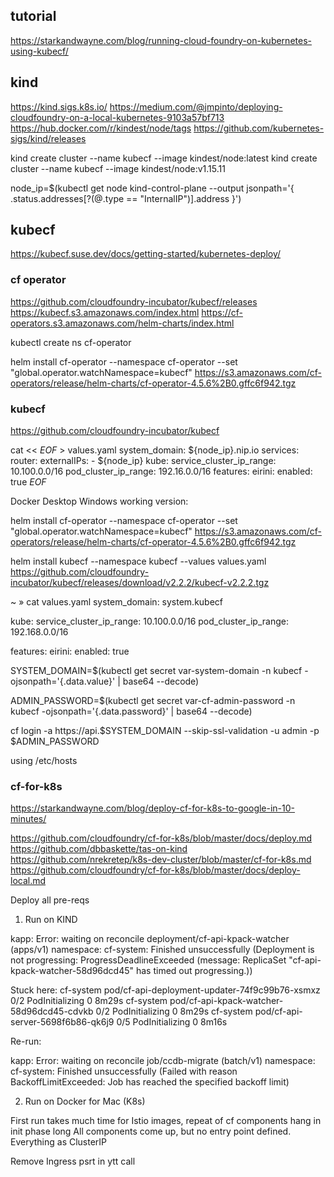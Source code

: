 ## tutorial

https://starkandwayne.com/blog/running-cloud-foundry-on-kubernetes-using-kubecf/

## kind

https://kind.sigs.k8s.io/
https://medium.com/@jmpinto/deploying-cloudfoundry-on-a-local-kubernetes-9103a57bf713
https://hub.docker.com/r/kindest/node/tags
https://github.com/kubernetes-sigs/kind/releases

kind create cluster --name kubecf --image kindest/node:latest
kind create cluster --name kubecf --image kindest/node:v1.15.11

node_ip=$(kubectl get node kind-control-plane --output jsonpath='{ .status.addresses[?(@.type == "InternalIP")].address }')


## kubecf

https://kubecf.suse.dev/docs/getting-started/kubernetes-deploy/

### cf operator

https://github.com/cloudfoundry-incubator/kubecf/releases
https://kubecf.s3.amazonaws.com/index.html
https://cf-operators.s3.amazonaws.com/helm-charts/index.html

kubectl create ns cf-operator

helm install cf-operator --namespace cf-operator --set "global.operator.watchNamespace=kubecf"     https://s3.amazonaws.com/cf-operators/release/helm-charts/cf-operator-4.5.6%2B0.gffc6f942.tgz

### kubecf

https://github.com/cloudfoundry-incubator/kubecf

cat << _EOF_  > values.yaml
system_domain: ${node_ip}.nip.io
services:
  router:
    externalIPs:
    - ${node_ip}
kube:
  service_cluster_ip_range: 10.100.0.0/16
  pod_cluster_ip_range: 192.16.0.0/16
features:
  eirini:
    enabled: true
_EOF_

Docker Desktop Windows working version:

helm install cf-operator --namespace cf-operator --set "global.operator.watchNamespace=kubecf" https://s3.amazonaws.com/cf-operators/release/helm-charts/cf-operator-4.5.6%2B0.gffc6f942.tgz

helm install kubecf --namespace kubecf --values values.yaml https://github.com/cloudfoundry-incubator/kubecf/releases/download/v2.2.2/kubecf-v2.2.2.tgz

~ » cat values.yaml
system_domain: system.kubecf

kube:
  service_cluster_ip_range: 10.100.0.0/16
  pod_cluster_ip_range: 192.168.0.0/16

features:
  eirini:
    enabled: true
    
  SYSTEM_DOMAIN=$(kubectl get secret var-system-domain -n kubecf -ojsonpath='{.data.value}' | base64 --decode)
  
  ADMIN_PASSWORD=$(kubectl get secret var-cf-admin-password -n kubecf -ojsonpath='{.data.password}' | base64 --decode)
  
  cf login -a https://api.$SYSTEM_DOMAIN --skip-ssl-validation -u admin -p $ADMIN_PASSWORD
  
  using /etc/hosts

### cf-for-k8s

https://starkandwayne.com/blog/deploy-cf-for-k8s-to-google-in-10-minutes/

https://github.com/cloudfoundry/cf-for-k8s/blob/master/docs/deploy.md
https://github.com/dbbaskette/tas-on-kind
https://github.com/nrekretep/k8s-dev-cluster/blob/master/cf-for-k8s.md
https://github.com/cloudfoundry/cf-for-k8s/blob/master/docs/deploy-local.md

Deploy all pre-reqs

1. Run on KIND

kapp: Error: waiting on reconcile deployment/cf-api-kpack-watcher (apps/v1) namespace: cf-system:
  Finished unsuccessfully (Deployment is not progressing: ProgressDeadlineExceeded (message: ReplicaSet "cf-api-kpack-watcher-58d96dcd45" has timed out progressing.))

Stuck here:
cf-system            pod/cf-api-deployment-updater-74f9c99b76-xsmxz   0/2     PodInitializing   0          8m29s
cf-system            pod/cf-api-kpack-watcher-58d96dcd45-cdvkb        0/2     PodInitializing   0          8m29s
cf-system            pod/cf-api-server-5698f6b86-qk6j9                0/5     PodInitializing   0          8m16s

Re-run:

kapp: Error: waiting on reconcile job/ccdb-migrate (batch/v1) namespace: cf-system:
  Finished unsuccessfully (Failed with reason BackoffLimitExceeded: Job has reached the specified backoff limit)

2. Run on Docker for Mac (K8s)

First run takes much time for Istio images, repeat of cf components hang in init phase long
All components come up, but no entry point defined. Everything as ClusterIP

Remove Ingress psrt in ytt call

